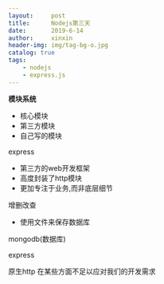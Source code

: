 ```yaml
---
layout:     post
title:      Nodejs第三天
date:       2019-6-14
author:     xinxin
header-img: img/tag-bg-o.jpg
catalog: true
tags:
    - nodejs
    - express.js
---
```



**模块系统**

- 核心模块
- 第三方模块
- 自己写的模块



express

- 第三方的web开发框架
- 高度封装了http模块
- 更加专注于业务,而非底层细节

增删改查

- 使用文件来保存数据库

mongodb(数据库)







express

原生http 在某些方面不足以应对我们的开发需求